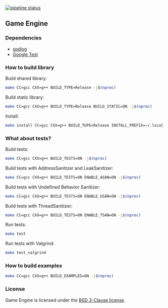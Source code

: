 [![pipeline status](https://gitlab.com/hogletgame/game-engine/badges/master/pipeline.svg)](https://gitlab.com/hogletgame/game-engine/-/commits/master)

## Game Engine

### Dependencies
- [spdlog](https://github.com/gabime/spdlog)
- [Google Test](https://github.com/google/googletest)

### How to build library
Build shared library:
```bash
make CC=gcc CXX=g++ BUILD_TYPE=Release -j$(nproc)
```

Build static library:
```bash
make CC=gcc CXX=g++ BUILD_TYPE=Release BUILD_STATIC=ON -j$(nproc)
```

Install:
```bash
make install CC=gcc CXX=g++ BUILD_TUPE=Release INSTALL_PREFIX=~/.local -j$(nproc)
```

### What about tests?
Build tests:
```bash
make CC=gcc CXX=g++ BUILD_TESTS=ON -j$(nproc)
```

Build tests with AddressSanitizer and LeakSanitizer:
```bash
make CC=gcc CXX=g++ BUILD_TESTS=ON ENABLE_ASAN=ON -j$(nproc)
```

Build tests with Undefined Behavior Sanitizer:
```bash
make CC=gcc CXX=g++ BUILD_TESTS=ON ENABLE_USAN=ON -j$(nproc)
```

Build tests with ThreadSanitizer:
```bash
make CC=gcc CXX=g++ BUILD_TESTS=ON ENABLE_TSAN=ON -j$(nproc)
```

Run tests:
```bash
make test
```

Run tests with Valgrind:
```bash
make test_valgrind
```

### How to build examples
```bash
make CC=gcc CXX=g++ BUILD_EXAMPLES=ON -j$(nproc)
```

### License
Game Engine is licensed under the [BSD 3-Clause license](LICENSE).
